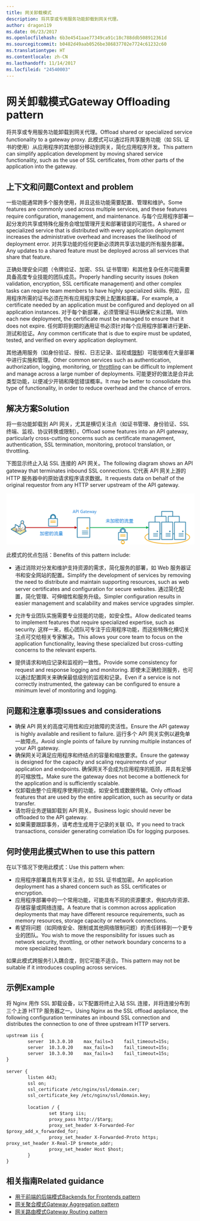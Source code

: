 ```yaml
---
title: 网关卸载模式
description: 将共享或专用服务功能卸载到网关代理。
author: dragon119
ms.date: 06/23/2017
ms.openlocfilehash: 6b3e4541aae77349ca91c18c788ddb508912361d
ms.sourcegitcommit: b0482d49aab0526be386837702e7724c61232c60
ms.translationtype: HT
ms.contentlocale: zh-CN
ms.lasthandoff: 11/14/2017
ms.locfileid: "24540003"
---
```

# <a name="gateway-offloading-pattern"></a><span data-ttu-id="e8fc9-103">网关卸载模式</span><span class="sxs-lookup"><span data-stu-id="e8fc9-103">Gateway Offloading pattern</span></span>

<span data-ttu-id="e8fc9-104">将共享或专用服务功能卸载到网关代理。</span><span class="sxs-lookup"><span data-stu-id="e8fc9-104">Offload shared or specialized service functionality to a gateway proxy.</span></span> <span data-ttu-id="e8fc9-105">此模式可以通过将共享服务功能（如 SSL 证书的使用）从应用程序的其他部分移动到网关，简化应用程序开发。</span><span class="sxs-lookup"><span data-stu-id="e8fc9-105">This pattern can simplify application development by moving shared service functionality, such as the use of SSL certificates, from other parts of the application into the gateway.</span></span>

## <a name="context-and-problem"></a><span data-ttu-id="e8fc9-106">上下文和问题</span><span class="sxs-lookup"><span data-stu-id="e8fc9-106">Context and problem</span></span>

<span data-ttu-id="e8fc9-107">一些功能通常跨多个服务使用，并且这些功能需要配置、管理和维护。</span><span class="sxs-lookup"><span data-stu-id="e8fc9-107">Some features are commonly used across multiple services, and these features require configuration, management, and maintenance.</span></span> <span data-ttu-id="e8fc9-108">与每个应用程序部署一起分发的共享或特殊化服务会增加管理开支和部署错误的可能性。</span><span class="sxs-lookup"><span data-stu-id="e8fc9-108">A shared or specialized service that is distributed with every application deployment increases the administrative overhead and increases the likelihood of deployment error.</span></span> <span data-ttu-id="e8fc9-109">对共享功能的任何更新必须跨共享该功能的所有服务部署。</span><span class="sxs-lookup"><span data-stu-id="e8fc9-109">Any updates to a shared feature must be deployed across all services that share that feature.</span></span>

<span data-ttu-id="e8fc9-110">正确处理安全问题（令牌验证、加密、SSL 证书管理）和其他复杂任务可能需要具备高度专业技能的团队成员。</span><span class="sxs-lookup"><span data-stu-id="e8fc9-110">Properly handling security issues (token validation, encryption, SSL certificate management) and other complex tasks can require team members to have highly specialized skills.</span></span> <span data-ttu-id="e8fc9-111">例如，应用程序所需的证书必须在所有应用程序实例上配置和部署。</span><span class="sxs-lookup"><span data-stu-id="e8fc9-111">For example, a certificate needed by an application must be configured and deployed on all application instances.</span></span> <span data-ttu-id="e8fc9-112">对于每个新部署，必须管理证书以确保它未过期。</span><span class="sxs-lookup"><span data-stu-id="e8fc9-112">With each new deployment, the certificate must be managed to ensure that it does not expire.</span></span> <span data-ttu-id="e8fc9-113">任何即将到期的通用证书必须针对每个应用程序部署进行更新、测试和验证。</span><span class="sxs-lookup"><span data-stu-id="e8fc9-113">Any common certificate that is due to expire must be updated, tested, and verified on every application deployment.</span></span>

<span data-ttu-id="e8fc9-114">其他通用服务（如身份验证、授权、日志记录、监视或[限制](./throttling.md)）可能很难在大量部署中进行实施和管理。</span><span class="sxs-lookup"><span data-stu-id="e8fc9-114">Other common services such as authentication, authorization, logging, monitoring, or [throttling](./throttling.md) can be difficult to implement and manage across a large number of deployments.</span></span> <span data-ttu-id="e8fc9-115">可能更好的做法是合并此类型功能，以便减少开销和降低错误概率。</span><span class="sxs-lookup"><span data-stu-id="e8fc9-115">It may be better to consolidate this type of functionality, in order to reduce overhead and the chance of errors.</span></span>

## <a name="solution"></a><span data-ttu-id="e8fc9-116">解决方案</span><span class="sxs-lookup"><span data-stu-id="e8fc9-116">Solution</span></span>

<span data-ttu-id="e8fc9-117">将一些功能卸载到 API 网关，尤其是横切关注点（如证书管理、身份验证、SSL 终端、监视、协议转换或限制）。</span><span class="sxs-lookup"><span data-stu-id="e8fc9-117">Offload some features into an API gateway, particularly cross-cutting concerns such as certificate management, authentication, SSL termination, monitoring, protocol translation, or throttling.</span></span> 

<span data-ttu-id="e8fc9-118">下图显示终止入站 SSL 连接的 API 网关。</span><span class="sxs-lookup"><span data-stu-id="e8fc9-118">The following diagram shows an API gateway that terminates inbound SSL connections.</span></span> <span data-ttu-id="e8fc9-119">它代表 API 网关上游的 HTTP 服务器中的原始请求程序请求数据。</span><span class="sxs-lookup"><span data-stu-id="e8fc9-119">It requests data on behalf of the original requestor from any HTTP server upstream of the API gateway.</span></span>

 ![](./_images/gateway-offload.png)
 
<span data-ttu-id="e8fc9-120">此模式的优点包括：</span><span class="sxs-lookup"><span data-stu-id="e8fc9-120">Benefits of this pattern include:</span></span>

- <span data-ttu-id="e8fc9-121">通过消除对分发和维护支持资源的需求，简化服务的部署，如 Web 服务器证书和安全网站的配置。</span><span class="sxs-lookup"><span data-stu-id="e8fc9-121">Simplify the development of services by removing the need to distribute and maintain supporting resources, such as web server certificates and configuration for secure websites.</span></span> <span data-ttu-id="e8fc9-122">通过简化配置，简化管理、可伸缩性和服务升级。</span><span class="sxs-lookup"><span data-stu-id="e8fc9-122">Simpler configuration results in easier management and scalability and makes service upgrades simpler.</span></span>

- <span data-ttu-id="e8fc9-123">允许专业团队实施需要专业技能的功能，如安全性。</span><span class="sxs-lookup"><span data-stu-id="e8fc9-123">Allow dedicated teams to implement features that require specialized expertise, such as security.</span></span> <span data-ttu-id="e8fc9-124">这样一来，核心团队可专注于应用程序功能，而这些特殊化横切关注点可交给相关专家解决。</span><span class="sxs-lookup"><span data-stu-id="e8fc9-124">This allows your core team to focus on the application functionality, leaving these specialized but cross-cutting concerns to the relevant experts.</span></span>

- <span data-ttu-id="e8fc9-125">提供请求和响应记录和监视的一致性。</span><span class="sxs-lookup"><span data-stu-id="e8fc9-125">Provide some consistency for request and response logging and monitoring.</span></span> <span data-ttu-id="e8fc9-126">即使未正确检测服务，也可以通过配置网关来确保最低级别的监视和记录。</span><span class="sxs-lookup"><span data-stu-id="e8fc9-126">Even if a service is not correctly instrumented, the gateway can be configured to ensure a minimum level of monitoring and logging.</span></span>

## <a name="issues-and-considerations"></a><span data-ttu-id="e8fc9-127">问题和注意事项</span><span class="sxs-lookup"><span data-stu-id="e8fc9-127">Issues and considerations</span></span>

- <span data-ttu-id="e8fc9-128">确保 API 网关的高度可用性和应对故障的灵活性。</span><span class="sxs-lookup"><span data-stu-id="e8fc9-128">Ensure the API gateway is highly available and resilient to failure.</span></span> <span data-ttu-id="e8fc9-129">运行多个 API 网关实例以避免单一故障点。</span><span class="sxs-lookup"><span data-stu-id="e8fc9-129">Avoid single points of failure by running multiple instances of your API gateway.</span></span> 
- <span data-ttu-id="e8fc9-130">确保网关可满足应用程序和终结点的容量和缩放要求。</span><span class="sxs-lookup"><span data-stu-id="e8fc9-130">Ensure the gateway is designed for the capacity and scaling requirements of your application and endpoints.</span></span> <span data-ttu-id="e8fc9-131">确保网关不会成为应用程序的瓶颈，并具有足够的可缩放性。</span><span class="sxs-lookup"><span data-stu-id="e8fc9-131">Make sure the gateway does not become a bottleneck for the application and is sufficiently scalable.</span></span>
- <span data-ttu-id="e8fc9-132">仅卸载由整个应用程序使用的功能，如安全性或数据传输。</span><span class="sxs-lookup"><span data-stu-id="e8fc9-132">Only offload features that are used by the entire application, such as security or data transfer.</span></span>
- <span data-ttu-id="e8fc9-133">请勿将业务逻辑卸载到 API 网关。</span><span class="sxs-lookup"><span data-stu-id="e8fc9-133">Business logic should never be offloaded to the API gateway.</span></span> 
- <span data-ttu-id="e8fc9-134">如果需要跟踪事务，请考虑生成用于记录的关联 ID。</span><span class="sxs-lookup"><span data-stu-id="e8fc9-134">If you need to track transactions, consider generating correlation IDs for logging purposes.</span></span>

## <a name="when-to-use-this-pattern"></a><span data-ttu-id="e8fc9-135">何时使用此模式</span><span class="sxs-lookup"><span data-stu-id="e8fc9-135">When to use this pattern</span></span>

<span data-ttu-id="e8fc9-136">在以下情况下使用此模式：</span><span class="sxs-lookup"><span data-stu-id="e8fc9-136">Use this pattern when:</span></span>

- <span data-ttu-id="e8fc9-137">应用程序部署具有共享关注点，如 SSL 证书或加密。</span><span class="sxs-lookup"><span data-stu-id="e8fc9-137">An application deployment has a shared concern such as SSL certificates or encryption.</span></span>
- <span data-ttu-id="e8fc9-138">应用程序部署中的一个常用功能，可能具有不同的资源要求，例如内存资源、存储容量或网络连接。</span><span class="sxs-lookup"><span data-stu-id="e8fc9-138">A feature that is common across application deployments that may have different resource requirements, such as memory resources, storage capacity or network connections.</span></span>
- <span data-ttu-id="e8fc9-139">希望将问题（如网络安全、限制或其他网络限制问题）的责任转移到一个更专业的团队。</span><span class="sxs-lookup"><span data-stu-id="e8fc9-139">You wish to move the responsibility for issues such as network security, throttling, or other network boundary concerns to a more specialized team.</span></span>

<span data-ttu-id="e8fc9-140">如果此模式跨服务引入耦合度，则它可能不适合。</span><span class="sxs-lookup"><span data-stu-id="e8fc9-140">This pattern may not be suitable if it introduces coupling across services.</span></span>

## <a name="example"></a><span data-ttu-id="e8fc9-141">示例</span><span class="sxs-lookup"><span data-stu-id="e8fc9-141">Example</span></span>

<span data-ttu-id="e8fc9-142">将 Nginx 用作 SSL 卸载设备，以下配置将终止入站 SSL 连接，并将连接分布到三个上游 HTTP 服务器之一。</span><span class="sxs-lookup"><span data-stu-id="e8fc9-142">Using Nginx as the SSL offload appliance, the following configuration terminates an inbound SSL connection and distributes the connection to one of three upstream HTTP servers.</span></span>

```
upstream iis {
        server  10.3.0.10    max_fails=3    fail_timeout=15s;
        server  10.3.0.20    max_fails=3    fail_timeout=15s;
        server  10.3.0.30    max_fails=3    fail_timeout=15s;
}

server {
        listen 443;
        ssl on;
        ssl_certificate /etc/nginx/ssl/domain.cer;
        ssl_certificate_key /etc/nginx/ssl/domain.key;

        location / {
                set $targ iis;
                proxy_pass http://$targ;
                proxy_set_header X-Forwarded-For $proxy_add_x_forwarded_for;
                proxy_set_header X-Forwarded-Proto https;
proxy_set_header X-Real-IP $remote_addr;
                proxy_set_header Host $host;
        }
}
```

## <a name="related-guidance"></a><span data-ttu-id="e8fc9-143">相关指南</span><span class="sxs-lookup"><span data-stu-id="e8fc9-143">Related guidance</span></span>

- [<span data-ttu-id="e8fc9-144">用于前端的后端模式</span><span class="sxs-lookup"><span data-stu-id="e8fc9-144">Backends for Frontends pattern</span></span>](./backends-for-frontends.md)
- [<span data-ttu-id="e8fc9-145">网关聚合模式</span><span class="sxs-lookup"><span data-stu-id="e8fc9-145">Gateway Aggregation pattern</span></span>](./gateway-aggregation.md)
- [<span data-ttu-id="e8fc9-146">网关路由模式</span><span class="sxs-lookup"><span data-stu-id="e8fc9-146">Gateway Routing pattern</span></span>](./gateway-routing.md)

